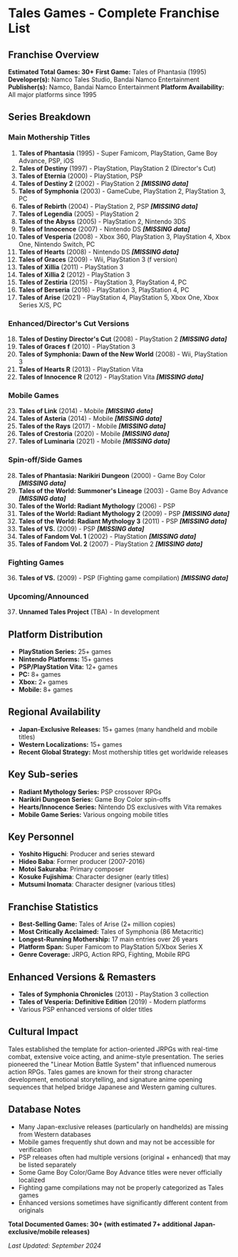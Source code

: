 # Tales Games - Complete Franchise List

## Franchise Overview
**Estimated Total Games: 30+**
**First Game:** Tales of Phantasia (1995)
**Developer(s):** Namco Tales Studio, Bandai Namco Entertainment
**Publisher(s):** Namco, Bandai Namco Entertainment
**Platform Availability:** All major platforms since 1995

## Series Breakdown

### Main Mothership Titles
1. **Tales of Phantasia** (1995) - Super Famicom, PlayStation, Game Boy Advance, PSP, iOS
2. **Tales of Destiny** (1997) - PlayStation, PlayStation 2 (Director's Cut)
3. **Tales of Eternia** (2000) - PlayStation, PSP
4. **Tales of Destiny 2** (2002) - PlayStation 2 ***[MISSING data]***
5. **Tales of Symphonia** (2003) - GameCube, PlayStation 2, PlayStation 3, PC
6. **Tales of Rebirth** (2004) - PlayStation 2, PSP ***[MISSING data]***
7. **Tales of Legendia** (2005) - PlayStation 2
8. **Tales of the Abyss** (2005) - PlayStation 2, Nintendo 3DS
9. **Tales of Innocence** (2007) - Nintendo DS ***[MISSING data]***
10. **Tales of Vesperia** (2008) - Xbox 360, PlayStation 3, PlayStation 4, Xbox One, Nintendo Switch, PC
11. **Tales of Hearts** (2008) - Nintendo DS ***[MISSING data]***
12. **Tales of Graces** (2009) - Wii, PlayStation 3 (f version)
13. **Tales of Xillia** (2011) - PlayStation 3
14. **Tales of Xillia 2** (2012) - PlayStation 3
15. **Tales of Zestiria** (2015) - PlayStation 3, PlayStation 4, PC
16. **Tales of Berseria** (2016) - PlayStation 3, PlayStation 4, PC
17. **Tales of Arise** (2021) - PlayStation 4, PlayStation 5, Xbox One, Xbox Series X/S, PC

### Enhanced/Director's Cut Versions
18. **Tales of Destiny Director's Cut** (2008) - PlayStation 2 ***[MISSING data]***
19. **Tales of Graces f** (2010) - PlayStation 3
20. **Tales of Symphonia: Dawn of the New World** (2008) - Wii, PlayStation 3
21. **Tales of Hearts R** (2013) - PlayStation Vita
22. **Tales of Innocence R** (2012) - PlayStation Vita ***[MISSING data]***

### Mobile Games
23. **Tales of Link** (2014) - Mobile ***[MISSING data]***
24. **Tales of Asteria** (2014) - Mobile ***[MISSING data]***
25. **Tales of the Rays** (2017) - Mobile ***[MISSING data]***
26. **Tales of Crestoria** (2020) - Mobile ***[MISSING data]***
27. **Tales of Luminaria** (2021) - Mobile ***[MISSING data]***

### Spin-off/Side Games
28. **Tales of Phantasia: Narikiri Dungeon** (2000) - Game Boy Color ***[MISSING data]***
29. **Tales of the World: Summoner's Lineage** (2003) - Game Boy Advance ***[MISSING data]***
30. **Tales of the World: Radiant Mythology** (2006) - PSP
31. **Tales of the World: Radiant Mythology 2** (2009) - PSP ***[MISSING data]***
32. **Tales of the World: Radiant Mythology 3** (2011) - PSP ***[MISSING data]***
33. **Tales of VS.** (2009) - PSP ***[MISSING data]***
34. **Tales of Fandom Vol. 1** (2002) - PlayStation ***[MISSING data]***
35. **Tales of Fandom Vol. 2** (2007) - PlayStation 2 ***[MISSING data]***

### Fighting Games
36. **Tales of VS.** (2009) - PSP (Fighting game compilation) ***[MISSING data]***

### Upcoming/Announced
37. **Unnamed Tales Project** (TBA) - In development

## Platform Distribution
- **PlayStation Series:** 25+ games
- **Nintendo Platforms:** 15+ games
- **PSP/PlayStation Vita:** 12+ games
- **PC:** 8+ games
- **Xbox:** 2+ games
- **Mobile:** 8+ games

## Regional Availability
- **Japan-Exclusive Releases:** 15+ games (many handheld and mobile titles)
- **Western Localizations:** 15+ games
- **Recent Global Strategy:** Most mothership titles get worldwide releases

## Key Sub-series
- **Radiant Mythology Series:** PSP crossover RPGs
- **Narikiri Dungeon Series:** Game Boy Color spin-offs
- **Hearts/Innocence Series:** Nintendo DS exclusives with Vita remakes
- **Mobile Game Series:** Various ongoing mobile titles

## Key Personnel
- **Yoshito Higuchi**: Producer and series steward
- **Hideo Baba**: Former producer (2007-2016)
- **Motoi Sakuraba**: Primary composer
- **Kosuke Fujishima**: Character designer (early titles)
- **Mutsumi Inomata**: Character designer (various titles)

## Franchise Statistics
- **Best-Selling Game:** Tales of Arise (2+ million copies)
- **Most Critically Acclaimed:** Tales of Symphonia (86 Metacritic)
- **Longest-Running Mothership:** 17 main entries over 26 years
- **Platform Span:** Super Famicom to PlayStation 5/Xbox Series X
- **Genre Coverage:** JRPG, Action RPG, Fighting, Mobile RPG

## Enhanced Versions & Remasters
- **Tales of Symphonia Chronicles** (2013) - PlayStation 3 collection
- **Tales of Vesperia: Definitive Edition** (2019) - Modern platforms
- Various PSP enhanced versions of older titles

## Cultural Impact
Tales established the template for action-oriented JRPGs with real-time combat, extensive voice acting, and anime-style presentation. The series pioneered the "Linear Motion Battle System" that influenced numerous action RPGs. Tales games are known for their strong character development, emotional storytelling, and signature anime opening sequences that helped bridge Japanese and Western gaming cultures.

## Database Notes
- Many Japan-exclusive releases (particularly on handhelds) are missing from Western databases
- Mobile games frequently shut down and may not be accessible for verification
- PSP releases often had multiple versions (original + enhanced) that may be listed separately
- Some Game Boy Color/Game Boy Advance titles were never officially localized
- Fighting game compilations may not be properly categorized as Tales games
- Enhanced versions sometimes have significantly different content from originals

**Total Documented Games: 30+ (with estimated 7+ additional Japan-exclusive/mobile releases)**

*Last Updated: September 2024*